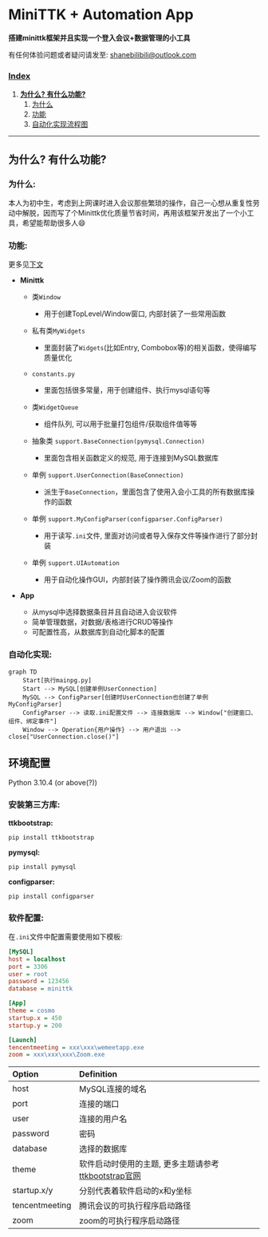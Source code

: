 # MiniTTK + Automation App

**搭建minittk框架并且实现一个登入会议+数据管理的小工具**

有任何体验问题或者疑问请发至: <a>shanebilibili@outlook.com</a>

### <a href='####index'>Index</a>

1. <a href='##为什么? 有什么功能?'><strong>为什么? 有什么功能?</strong></a>
   1. <a href='###为什么?'>为什么</a>
   2. <a href='###功能:'>功能</a>
   3. <a href='###自动化实现'>自动化实现流程图</a>

---

## 为什么? 有什么功能?

### 为什么:

本人为初中生，考虑到上网课时进入会议那些繁琐的操作，自己一心想从重复性劳动中解脱，因而写了个Minittk优化质量节省时间，再用该框架开发出了一个小工具，希望能帮助很多人:smile:

### 功能: 

更多见<a href='##Usage'>下文</a>

- **Minittk**
  
  - 类`Window`
    - 用于创建TopLevel/Window窗口, 内部封装了一些常用函数
  
  
  
  - 私有类`MyWidgets`
    - 里面封装了`Widgets`(比如Entry, Combobox等)的相关函数，使得编写质量优化
  
  
  
  - `constants.py`
    - 里面包括很多常量，用于创建组件、执行mysql语句等
  
  
  
  - 类`WidgetQueue`
    - 组件队列, 可以用于批量打包组件/获取组件值等等
  
  
  
  - 抽象类 `support.BaseConnection(pymysql.Connection)`
    - 里面包含相关函数定义的规范, 用于连接到MySQL数据库
  
  
  
  - 单例 `support.UserConnection(BaseConnection)`
    
    - 派生于`BaseConnection`，里面包含了使用入会小工具的所有数据库操作的函数
    
    
    
  - 单例 `support.MyConfigParser(configparser.ConfigParser)`
    
    - 用于读写`.ini`文件, 里面对访问或者导入保存文件等操作进行了部分封装
    
    
    
  - 单例 `support.UIAutomation`
  
    - 用于自动化操作GUI，内部封装了操作腾讯会议/Zoom的函数
  
- **App**
  
  - 从mysql中选择数据条目并且自动进入会议软件
  - 简单管理数据，对数据/表格进行CRUD等操作
  - 可配置性高，从数据库到自动化脚本的配置

### 自动化实现:
```mermaid
graph TD
	Start[执行mainpg.py]
	Start --> MySQL[创建单例UserConnection]
	MySQL --> ConfigParser[创建时UserConnection也创建了单例MyConfigParser]
	ConfigParser --> 读取.ini配置文件 --> 连接数据库 --> Window["创建窗口、组件、绑定事件"]
	Window --> Operation{用户操作} --> 用户退出 --> close["UserConnection.close()"]
```

## 环境配置

Python 3.10.4 (or above(?))

### 安装第三方库:

**ttkbootstrap:**

```
pip install ttkbootstrap
```

**pymysql:**

```
pip install pymysql
```

**configparser:**

```
pip install configparser
```

### 软件配置:

在`.ini`文件中配置需要使用如下模板:

```ini
[MySQL]
host = localhost
port = 3306
user = root
password = 123456
database = minittk

[App]
theme = cosmo
startup.x = 450
startup.y = 200

[Launch]
tencentmeeting = xxx\xxx\wemeetapp.exe
zoom = xxx\xxx\xxx\Zoom.exe
```
| Option         | Definition                                                   |
| :------------- | :---------------------------------------------------- |
| host           | MySQL连接的域名                                              |
| port           | 连接的端口                                                   |
| user           | 连接的用户名                                                 |
| password       | 密码                                                         |
| database       | 选择的数据库                                                 |
| theme          | 软件启动时使用的主题, 更多主题请参考[ttkbootstrap官网](https://fuck.com) |
| startup.x/y    | 分别代表着软件启动的x和y坐标                                 |
| tencentmeeting | 腾讯会议的可执行程序启动路径                                 |
| zoom           | zoom的可执行程序启动路径                                     |

